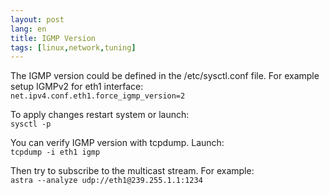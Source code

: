 ```yaml
---
layout: post
lang: en
title: IGMP Version
tags: [linux,network,tuning]
---
```


The IGMP version could be defined in the /etc/sysctl.conf file. For example setup IGMPv2 for eth1 interface:    
`net.ipv4.conf.eth1.force_igmp_version=2`  

<!-- more -->

To apply changes restart system or launch:    
`sysctl -p`  

You can verify IGMP version with tcpdump. Launch:  
`tcpdump -i eth1 igmp`  

Then try to subscribe to the multicast stream. For example:  
`astra --analyze udp://eth1@239.255.1.1:1234`  
